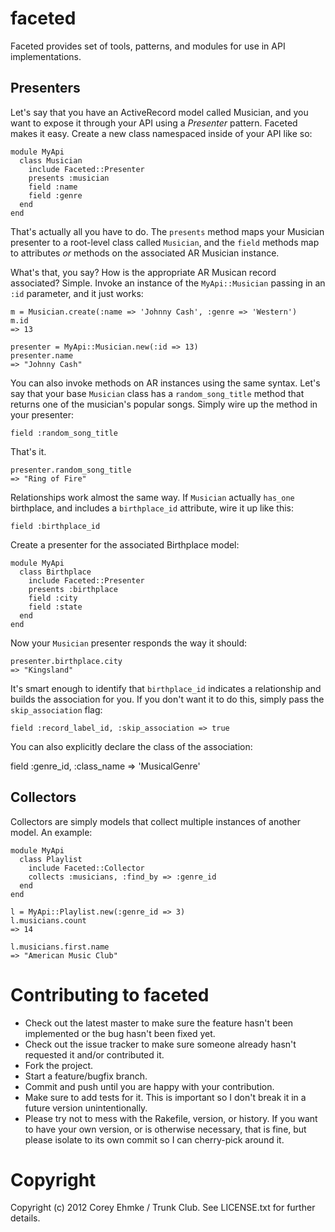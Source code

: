 faceted
=======

Faceted provides set of tools, patterns, and modules for use in API implementations.

Presenters
----------

Let's say that you have an ActiveRecord model called Musician, and you want to expose it through your API using a *Presenter* pattern. Faceted makes it easy. Create a new class namespaced inside of your API like so:



    module MyApi
      class Musician
        include Faceted::Presenter
        presents :musician
        field :name
        field :genre
      end
    end

That's actually all you have to do. The `presents` method maps your Musician presenter to a root-level class called `Musician`, and the `field` methods map to attributes *or* methods on the associated AR Musician instance.

What's that, you say? How is the appropriate AR Musican record associated? Simple. Invoke an instance of the `MyApi::Musician` passing in an `:id` parameter, and it just works:

    m = Musician.create(:name => 'Johnny Cash', :genre => 'Western')
    m.id
    => 13

    presenter = MyApi::Musician.new(:id => 13)
    presenter.name
    => "Johnny Cash"

You can also invoke methods on AR instances using the same syntax. Let's say that your base `Musician` class has a `random_song_title` method that returns one of the musician's popular songs. Simply wire up the method in your presenter:

    field :random_song_title

That's it.

    presenter.random_song_title
    => "Ring of Fire"

Relationships work almost the same way. If `Musician` actually `has_one` birthplace, and includes a `birthplace_id` attribute, wire it up like this:

    field :birthplace_id

Create a presenter for the associated Birthplace model:

    module MyApi
      class Birthplace
        include Faceted::Presenter
        presents :birthplace
        field :city
        field :state
      end
    end

Now your `Musician` presenter responds the way it should:

    presenter.birthplace.city
    => "Kingsland"

It's smart enough to identify that `birthplace_id` indicates a relationship and builds the association for you. If you don't want it to do this, simply pass the `skip_association` flag:

    field :record_label_id, :skip_association => true

You can also explicitly declare the class of the association:

  field :genre_id, :class_name => 'MusicalGenre'

Collectors
----------
Collectors are simply models that collect multiple instances of another model. An example:

    module MyApi
      class Playlist
        include Faceted::Collector
        collects :musicians, :find_by => :genre_id
      end
    end

    l = MyApi::Playlist.new(:genre_id => 3)
    l.musicians.count
    => 14

    l.musicians.first.name
    => "American Music Club"

Contributing to faceted
=======================

* Check out the latest master to make sure the feature hasn't been implemented or the bug hasn't been fixed yet.
* Check out the issue tracker to make sure someone already hasn't requested it and/or contributed it.
* Fork the project.
* Start a feature/bugfix branch.
* Commit and push until you are happy with your contribution.
* Make sure to add tests for it. This is important so I don't break it in a future version unintentionally.
* Please try not to mess with the Rakefile, version, or history. If you want to have your own version, or is otherwise necessary, that is fine, but please isolate to its own commit so I can cherry-pick around it.

Copyright
=========
Copyright (c) 2012 Corey Ehmke / Trunk Club. See LICENSE.txt for further details.

